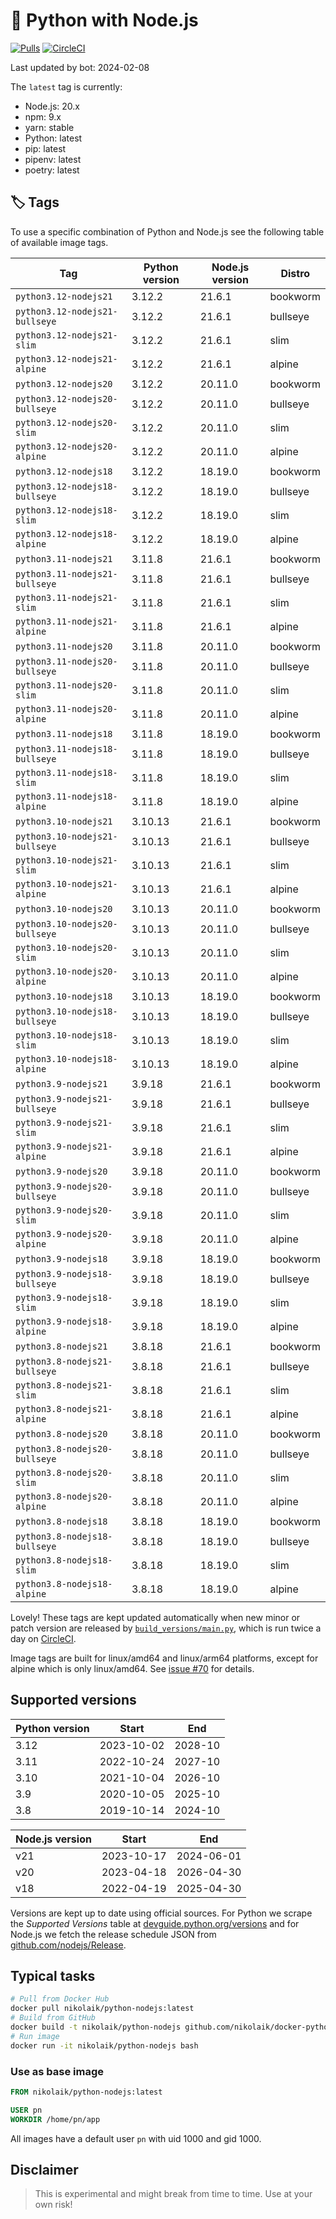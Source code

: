 # 🐳 Python with Node.js

[![Pulls](https://img.shields.io/docker/pulls/nikolaik/python-nodejs.svg?style=flat-square)](https://hub.docker.com/r/nikolaik/python-nodejs/)
[![CircleCI](https://img.shields.io/circleci/project/github/nikolaik/docker-python-nodejs.svg?style=flat-square)](https://circleci.com/gh/nikolaik/docker-python-nodejs)

Last updated by bot: 2024-02-08

The `latest` tag is currently:

- Node.js: 20.x
- npm: 9.x
- yarn: stable
- Python: latest
- pip: latest
- pipenv: latest
- poetry: latest

## 🏷 Tags

To use a specific combination of Python and Node.js see the following table of available image tags.

<!-- TAGS_START -->

Tag | Python version | Node.js version | Distro
--- | --- | --- | ---
`python3.12-nodejs21` | 3.12.2 | 21.6.1 | bookworm
`python3.12-nodejs21-bullseye` | 3.12.2 | 21.6.1 | bullseye
`python3.12-nodejs21-slim` | 3.12.2 | 21.6.1 | slim
`python3.12-nodejs21-alpine` | 3.12.2 | 21.6.1 | alpine
`python3.12-nodejs20` | 3.12.2 | 20.11.0 | bookworm
`python3.12-nodejs20-bullseye` | 3.12.2 | 20.11.0 | bullseye
`python3.12-nodejs20-slim` | 3.12.2 | 20.11.0 | slim
`python3.12-nodejs20-alpine` | 3.12.2 | 20.11.0 | alpine
`python3.12-nodejs18` | 3.12.2 | 18.19.0 | bookworm
`python3.12-nodejs18-bullseye` | 3.12.2 | 18.19.0 | bullseye
`python3.12-nodejs18-slim` | 3.12.2 | 18.19.0 | slim
`python3.12-nodejs18-alpine` | 3.12.2 | 18.19.0 | alpine
`python3.11-nodejs21` | 3.11.8 | 21.6.1 | bookworm
`python3.11-nodejs21-bullseye` | 3.11.8 | 21.6.1 | bullseye
`python3.11-nodejs21-slim` | 3.11.8 | 21.6.1 | slim
`python3.11-nodejs21-alpine` | 3.11.8 | 21.6.1 | alpine
`python3.11-nodejs20` | 3.11.8 | 20.11.0 | bookworm
`python3.11-nodejs20-bullseye` | 3.11.8 | 20.11.0 | bullseye
`python3.11-nodejs20-slim` | 3.11.8 | 20.11.0 | slim
`python3.11-nodejs20-alpine` | 3.11.8 | 20.11.0 | alpine
`python3.11-nodejs18` | 3.11.8 | 18.19.0 | bookworm
`python3.11-nodejs18-bullseye` | 3.11.8 | 18.19.0 | bullseye
`python3.11-nodejs18-slim` | 3.11.8 | 18.19.0 | slim
`python3.11-nodejs18-alpine` | 3.11.8 | 18.19.0 | alpine
`python3.10-nodejs21` | 3.10.13 | 21.6.1 | bookworm
`python3.10-nodejs21-bullseye` | 3.10.13 | 21.6.1 | bullseye
`python3.10-nodejs21-slim` | 3.10.13 | 21.6.1 | slim
`python3.10-nodejs21-alpine` | 3.10.13 | 21.6.1 | alpine
`python3.10-nodejs20` | 3.10.13 | 20.11.0 | bookworm
`python3.10-nodejs20-bullseye` | 3.10.13 | 20.11.0 | bullseye
`python3.10-nodejs20-slim` | 3.10.13 | 20.11.0 | slim
`python3.10-nodejs20-alpine` | 3.10.13 | 20.11.0 | alpine
`python3.10-nodejs18` | 3.10.13 | 18.19.0 | bookworm
`python3.10-nodejs18-bullseye` | 3.10.13 | 18.19.0 | bullseye
`python3.10-nodejs18-slim` | 3.10.13 | 18.19.0 | slim
`python3.10-nodejs18-alpine` | 3.10.13 | 18.19.0 | alpine
`python3.9-nodejs21` | 3.9.18 | 21.6.1 | bookworm
`python3.9-nodejs21-bullseye` | 3.9.18 | 21.6.1 | bullseye
`python3.9-nodejs21-slim` | 3.9.18 | 21.6.1 | slim
`python3.9-nodejs21-alpine` | 3.9.18 | 21.6.1 | alpine
`python3.9-nodejs20` | 3.9.18 | 20.11.0 | bookworm
`python3.9-nodejs20-bullseye` | 3.9.18 | 20.11.0 | bullseye
`python3.9-nodejs20-slim` | 3.9.18 | 20.11.0 | slim
`python3.9-nodejs20-alpine` | 3.9.18 | 20.11.0 | alpine
`python3.9-nodejs18` | 3.9.18 | 18.19.0 | bookworm
`python3.9-nodejs18-bullseye` | 3.9.18 | 18.19.0 | bullseye
`python3.9-nodejs18-slim` | 3.9.18 | 18.19.0 | slim
`python3.9-nodejs18-alpine` | 3.9.18 | 18.19.0 | alpine
`python3.8-nodejs21` | 3.8.18 | 21.6.1 | bookworm
`python3.8-nodejs21-bullseye` | 3.8.18 | 21.6.1 | bullseye
`python3.8-nodejs21-slim` | 3.8.18 | 21.6.1 | slim
`python3.8-nodejs21-alpine` | 3.8.18 | 21.6.1 | alpine
`python3.8-nodejs20` | 3.8.18 | 20.11.0 | bookworm
`python3.8-nodejs20-bullseye` | 3.8.18 | 20.11.0 | bullseye
`python3.8-nodejs20-slim` | 3.8.18 | 20.11.0 | slim
`python3.8-nodejs20-alpine` | 3.8.18 | 20.11.0 | alpine
`python3.8-nodejs18` | 3.8.18 | 18.19.0 | bookworm
`python3.8-nodejs18-bullseye` | 3.8.18 | 18.19.0 | bullseye
`python3.8-nodejs18-slim` | 3.8.18 | 18.19.0 | slim
`python3.8-nodejs18-alpine` | 3.8.18 | 18.19.0 | alpine

<!-- TAGS_END -->

Lovely! These tags are kept updated automatically when new minor or patch version are released by [`build_versions/main.py`](./build_versions/main.py), which is run twice a day on [CircleCI](https://circleci.com/gh/nikolaik/docker-python-nodejs).

Image tags are built for linux/amd64 and linux/arm64 platforms, except for alpine which is only linux/amd64. See [issue #70](https://github.com/nikolaik/docker-python-nodejs/issues/70) for details.

## Supported versions

<!-- SUPPORTED_VERSIONS_START -->

Python version | Start | End
--- | --- | ---
3.12 | 2023-10-02 | 2028-10
3.11 | 2022-10-24 | 2027-10
3.10 | 2021-10-04 | 2026-10
3.9 | 2020-10-05 | 2025-10
3.8 | 2019-10-14 | 2024-10

Node.js version | Start | End
--- | --- | ---
v21 | 2023-10-17 | 2024-06-01
v20 | 2023-04-18 | 2026-04-30
v18 | 2022-04-19 | 2025-04-30

<!-- SUPPORTED_VERSIONS_END -->

Versions are kept up to date using official sources. For Python we scrape the _Supported Versions_ table at [devguide.python.org/versions](https://devguide.python.org/versions/#supported-versions) and for Node.js we fetch the release schedule JSON from [github.com/nodejs/Release](https://github.com/nodejs/Release/blob/main/schedule.json).

## Typical tasks

```bash
# Pull from Docker Hub
docker pull nikolaik/python-nodejs:latest
# Build from GitHub
docker build -t nikolaik/python-nodejs github.com/nikolaik/docker-python-nodejs
# Run image
docker run -it nikolaik/python-nodejs bash
```

### Use as base image

```Dockerfile
FROM nikolaik/python-nodejs:latest

USER pn
WORKDIR /home/pn/app
```

All images have a default user `pn` with uid 1000 and gid 1000.

## Disclaimer

> This is experimental and might break from time to time. Use at your own risk!
